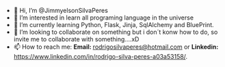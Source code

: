 - 👋 Hi, I’m @JimmyelsonSilvaPeres
- 👀 I’m interested in learn all programing language in the universe
- 🌱 I’m currently learning Python, Flask, Jinja, SqlAlchemy and BluePrint. 
- 💞️ I’m looking to collaborate on something but i don´t konw how to do, so invite me to collaborate with something....xD
- 📫 How to reach me: <strong>Email: </strong><a type="email">rodrigosilvaperes@hotmail.com</a> or <strong>Linkedin: </strong><a>https://www.linkedin.com/in/rodrigo-silva-peres-a03a53158/<a/>.

